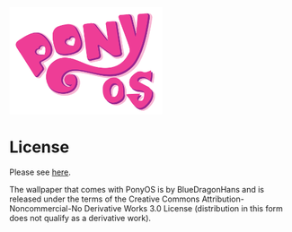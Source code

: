 ![Logo](hdd/usr/share/logo_login.png)

# License

Please see [here](http://github.com/klange/toaruos).

The wallpaper that comes with PonyOS is by BlueDragonHans and is released under the terms of the Creative Commons Attribution-Noncommercial-No Derivative Works 3.0 License (distribution in this form does not qualify as a derivative work).
